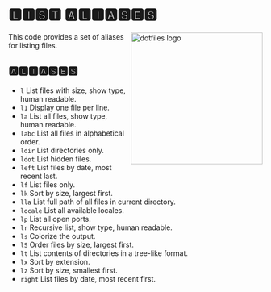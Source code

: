 # 🅻🅸🆂🆃 🅰🅻🅸🅰🆂🅴🆂

<!-- markdownlint-disable MD033 MD041 -->

<img src="https://kura.pro/dotfiles/v2/images/logos/dotfiles.svg"
alt="dotfiles logo" width="261" align="right" />

<!-- markdownlint-enable MD033 MD041 -->

This code provides a set of aliases for listing files.

## 🅰🅻🅸🅰🆂🅴🆂

- `l` List files with size, show type, human readable.
- `l1` Display one file per line.
- `la` List all files, show type, human readable.
- `labc` List all files in alphabetical order.
- `ldir` List directories only.
- `ldot` List hidden files.
- `left` List files by date, most recent last.
- `lf` List files only.
- `lk` Sort by size, largest first.
- `lla` List full path of all files in current directory.
- `locale` List all available locales.
- `lp` List all open ports.
- `lr` Recursive list, show type, human readable.
- `ls` Colorize the output.
- `lS` Order files by size, largest first.
- `lt` List contents of directories in a tree-like format.
- `lx` Sort by extension.
- `lz` Sort by size, smallest first.
- `right` List files by date, most recent first.
